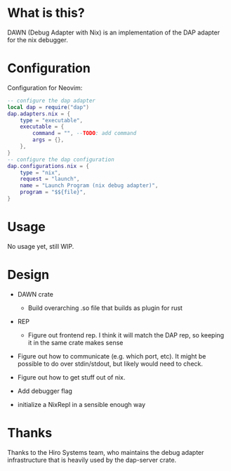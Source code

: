 # What is this?

DAWN (Debug Adapter with Nix) is an implementation of the DAP adapter for the nix debugger.

# Configuration

Configuration for Neovim:

```lua
-- configure the dap adapter
local dap = require("dap")
dap.adapters.nix = {
    type = "executable",
    executable = {
        command = "", --TODO: add command
        args = {},
    },
}
-- configure the dap configuration
dap.configurations.nix = {
    type = "nix",
    request = "launch",
    name = "Launch Program (nix debug adapter)",
    program = "$${file}",
}
```
# Usage
No usage yet, still WIP.

# Design

- DAWN crate
    - Build overarching .so file that builds as plugin for rust
- REP
    - Figure out frontend rep. I think it will match the DAP rep, so keeping it in the same crate makes sense

- Figure out how to communicate (e.g. which port, etc). It might be possible to do over stdin/stdout, but likely would need to check.
- Figure out how to get stuff out of nix.

- Add debugger flag
- initialize a NixRepl in a sensible enough way

# Thanks
Thanks to the Hiro Systems team, who maintains the debug adapter infrastructure that is heavily used by the dap-server crate.
